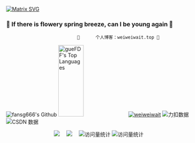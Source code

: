 [![Matrix SVG](https://raw.githubusercontent.com/rodrigograca31/rodrigograca31/master/matrix.svg)](https://www.youtube.com/watch?v=SDkAGkd4NLc) 
###                           👋  If there is flowery spring breeze, can I be young again 👋

                               👋      个人博客：weiweiwait.top 👋

<!--
**weiweiwait/weiweiwait** is a ✨ _special_ ✨ repository because its `README.md` (this file) appears on your GitHub profile.

Here are some ideas to get you started:

- 🔭 I’m currently working on ...
- 🌱 I’m currently learning ...
- 👯 I’m looking to collaborate on ...
- 🤔 I’m looking for help with ...
- 💬 Ask me about ...
- 📫 How to reach me: ...
- 😄 Pronouns: ...
- ⚡ Fun fact: ...
/*[![weiweiwait](https://github-profile-trophy.vercel.app/?username=weiweiwait)](https://github.com/ryo-ma/github-profile-troph) 
-->

![fansg666's Github](https://github-readme-stats.vercel.app/api?username=weiweiwait&show_icons=true&theme=dark)
<img src="https://github-readme-stats.vercel.app/api/top-langs/?username=weiweiwait&theme=tokyonight" height="195px" width="37%" alt="gueFDF's Top Languages">
[![weiweiwait](https://github-profile-trophy.vercel.app/?username=weiweiwait)](https://github.com/ryo-ma/github-profile-troph) 
![力扣数据](https://stats.justsong.cn/api/leetcode?username=condescending-7ichtermaniyz&cn=true)![CSDN 数据](https://stats.justsong.cn/api/csdn?id=m0_74120645)

  <div align="center">
    <a href="https://blog.csdn.net//m0_74120645"><img src="https://img.shields.io/badge/CSDN-博客-c32136" /></a>&emsp;
    <a href="https://leetcode.cn/u/condescending-7ichtermaniyz/"><img src="https://img.shields.io/badge/LeetCode-力扣-yellow" /></a>&emsp;
    <!-- visitor statistics logo 访问量统计徽标 -->
    <img src="https://komarev.com/ghpvc/?username=fansg666&label=Views&color=0e75b6&style=flat" alt="访问量统计" />
    <img src="https://komarev.com/ghpvc/?username=weiweiwait&label=visitors&color=0e75b6&style=flat" alt="访问量统计" />
  </div>
